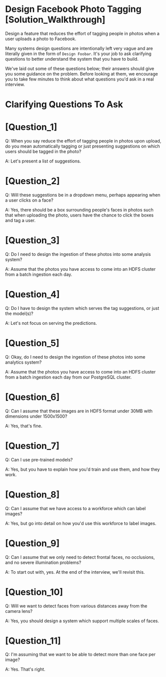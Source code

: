 # Design Facebook Photo Tagging [Solution_Walkthrough]

Design a feature that reduces the effort of tagging people in photos when a user uploads a photo to Facebook.

Many systems design questions are intentionally left very vague and are literally given in the form of `Design Foobar`. It's your job to ask clarifying questions to better understand the system that you have to build.

We've laid out some of these questions below; their answers should give you some guidance on the problem. Before looking at them, we encourage you to take few minutes to think about what questions you'd ask in a real interview.

# Clarifying Questions To Ask

# [Question_1]
Q: When you say reduce the effort of tagging people in photos upon upload, do you mean automatically tagging or just presenting suggestions on which users should be tagged in the photo?

A: Let's present a list of suggestions.

# [Question_2]
Q: Will these suggestions be in a dropdown menu, perhaps appearing when a user clicks on a face?

A: Yes, there should be a box surrounding people's faces in photos such that when uploading the photo, users have the chance to click the boxes and tag a user.

# [Question_3]
Q: Do I need to design the ingestion of these photos into some analysis system?

A: Assume that the photos you have access to come into an HDFS cluster from a batch ingestion each day.

# [Question_4]
Q: Do I have to design the system which serves the tag suggestions, or just the model(s)?

A: Let's not focus on serving the predictions.

# [Question_5]
Q: Okay, do I need to design the ingestion of these photos into some analytics system?

A: Assume that the photos you have access to come into an HDFS cluster from a batch ingestion each day from our PostgreSQL cluster.

# [Question_6]
Q: Can I assume that these images are in HDF5 format under 30MB with dimensions under 1500x1500?

A: Yes, that's fine.

# [Question_7]
Q: Can I use pre-trained models?

A: Yes, but you have to explain how you'd train and use them, and how they work.

# [Question_8]
Q: Can I assume that we have access to a workforce which can label images?

A: Yes, but go into detail on how you'd use this workforce to label images.

# [Question_9]
Q: Can I assume that we only need to detect frontal faces, no occlusions, and no severe illumination problems?

A: To start out with, yes. At the end of the interview, we'll revisit this.

# [Question_10]
Q: Will we want to detect faces from various distances away from the camera lens?

A: Yes, you should design a system which support multiple scales of faces.

# [Question_11]
Q: I'm assuming that we want to be able to detect more than one face per image?

A: Yes. That's right.
